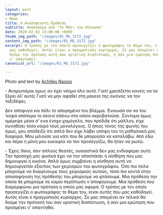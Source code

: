 ```yaml
---
layout: post
categories:
- News
title: Η Αναπόφευκτη Πρόθεση
subtitle: Απόσπασμα από "Το Μάτι του Κύκλωπα"
date: 2020-02-02 23:00:00 +0000
thumb_img_path: "/images/01_MG_3172.jpg"
content_img_path: "/images/01_MG_3172.jpg"
excerpt: Ο τρόπος με τον οποίο προσεγγίζει ο φωτογράφος το θέμα του, είναι αυτός που
  μας καθοδηγεί. Αυτός είναι ο πραγματικός κυρίαρχος. Σε μας απομένει αν τελικά θα
  δούμε την πρόταση αυτή σαν οριστική διαπίστωση, ή σαν μια ερώτηση που προσμένει
  ν’ απαντηθεί.
canonical_url: "/images/01_MG_3172.jpg"

---
```

Photo and text by <a href="https://anikon.org/" target="blank">Achilles Nasios</a>

\- Αναρωτιέμαι όμως αν έχει νόημα όλο αυτό. Γιατί χρειάζεται κανείς να τα ξέρει όλ’ αυτά; Γιατί να μην αφηθεί στη μαγεία της εικόνας να τον ταξιδέψει;

Δεν απόφυγα και πάλι το απορημένο του βλέμμα. Ένοιωσα σα να του ‘κοψα απότομα το σκοινί επάνω στο οποίο ακροβατούσε. Σύντομα όμως ημέρεψε μέσα σ’ ενα ένοχο χαμόγελο, που πρόδιδε ότι μάλλον, είχε συνηθίσει τόσο καιρό τους μονολόγους. Ο ήπιος τόνος της φωνής του όμως, μου απόδειξε ότι απλά δεν είχε λάβει υπόψη του τη μαθησιακή μας διαφορά. Μου μιλούσε για κάτι που δε μπορούσα να καταλάβω. Από εδώ και πέρα η μόνη μου ευκαιρία να τον προσεγγίζω, θα ήταν να ρωτώ.

\- Έχεις δίκιο, σαν απλούς θεατές, ουσιαστικά δεν μας ενδιαφέρει αυτό. Την προσοχή μας φυσικά έχει να την αποσπάσει η αίσθηση που μας δημιουργεί η εικόνα. Απλά όμως συμβαίνει η αίσθηση αυτή να δημιουργείται εξαιτίας των χειρισμών του φωτογράφου. Όσο πιο πολύ μπορούμε να διακρίνουμε τους χειρισμούς αυτούς, τόσο πιο κοντά στην αποσαφήνιση της πρόθεσής του μπορούμε να φτάσουμε. Μια πρόθεση την οποία δε μπορούμε σε καμία περίπτωση ν΄αποφύγουμε. Μια πρόθεση που διαμορφώνει μια πρόταση η οποία μας αφορά. Ο τρόπος με τον οποίο προσεγγίζει ο φωτογράφος το θέμα του, είναι αυτός που μας καθοδηγεί. Αυτός είναι ο πραγματικός κυρίαρχος. Σε μας απομένει αν τελικά θα δούμε την πρότασή του σαν οριστική διαπίστωση, ή σαν μια ερώτηση που προσμένει ν’ απαντηθεί.